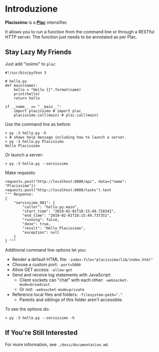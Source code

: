 # Introduzione #
**Placissimo** is a [**Plac**](https://pypi.org/project/plac/) intensifier.

It allows you to run a function from the command line or through a RESTful HTTP server. The function just needs to be annotated as per Plac.

## Stay Lazy My Friends ##
Just add "issimo" to `plac`:
	        
	#!/usr/bin/python 3
	
	# hello.py
	def main(name):
	    hello = "Hello {}".format(name)
	    print(hello)
	    return hello

	if __name__ == "__main__":
	    import placissimo # import plac
	    placissimo.call(main) # plac.call(main)

Use the command line as before:

	> py -3 hello.py -h
	> # shows help message including how to launch a server.
	> py -3 hello.py Placissimo
	Hello Placissimo

*Or* launch a server:

	> py -3 hello.py --servissimo
	
Make requests:

	requests.post("http://localhost:8080/api", data={"name": "Placissimo"})
	requests.post("http://localhost:8080/tasks").text
	""" Response: 
	{
		"servissimo_001": {
			"caller": "hello.py.main",
			"start_time": "2019-02-01T18:15:49.728341",
			"end_time": "2019-02-01T18:15:49.737351",
			"running": false,
			"done": true,
			"result": "Hello Placissimo",
			"exception": null
		}
	} """

Additional command line options let you:

- Render a default HTML file: `-index-file="placissimo/lib/index.html"`
- Choose a custom port: `-port=5000`
- Allow GET access: `-allow-get`
- Send and receive log statements with JavaScript:
  - Client sockets can "chat" with each other: `-websocket-mode=broadcast`
  - Or not: `-websocket-mode=private`
- Reference local files and folders: `-filesystem-path="." `
  - Parents and siblings of this folder aren't accessible.

To see the options do:

	> py -3 hello.py --servissimo -h

## If You're Still Interested ##
For more information, see `./docs/documentation.md`.
